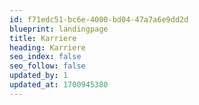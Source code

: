 ```yaml
---
id: f71edc51-bc6e-4000-bd04-47a7a6e9dd2d
blueprint: landingpage
title: Karriere
heading: Karriere
seo_index: false
seo_follow: false
updated_by: 1
updated_at: 1700945380
---
```

